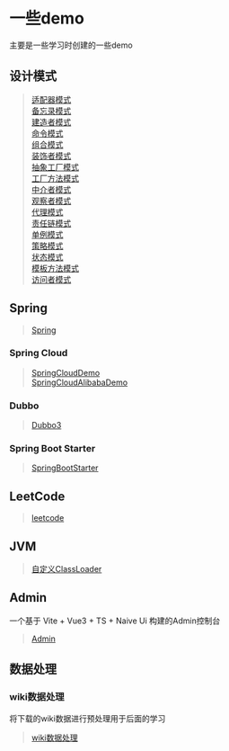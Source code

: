 # 一些demo

主要是一些学习时创建的一些demo

## 设计模式

> [适配器模式](./design/src/main/java/cn/whlit/adapter)\
> [备忘录模式](./design/src/main/java/cn/whlit/backup)\
> [建造者模式](./design/src/main/java/cn/whlit/build)\
> [命令模式](./design/src/main/java/cn/whlit/command)\
> [组合模式](./design/src/main/java/cn/whlit/composite)\
> [装饰者模式](./design/src/main/java/cn/whlit/decorator)\
> [抽象工厂模式](./design/src/main/java/cn/whlit/factory/abst)\
> [工厂方法模式](./design/src/main/java/cn/whlit/factory/method)\
> [中介者模式](./design/src/main/java/cn/whlit/intermediary)\
> [观察者模式](./design/src/main/java/cn/whlit/observer)\
> [代理模式](./design/src/main/java/cn/whlit/proxy)\
> [责任链模式](./design/src/main/java/cn/whlit/resb)\
> [单例模式](./design/src/main/java/cn/whlit/singleton)\
> [策略模式](./design/src/main/java/cn/whlit/staragey)\
> [状态模式](./design/src/main/java/cn/whlit/state)\
> [模板方法模式](./design/src/main/java/cn/whlit/template)\
> [访问者模式](./design/src/main/java/cn/whlit/visitor)

## Spring

> [Spring](./spring/README.md)

### Spring Cloud

> [SpringCloudDemo](./spring/cloud/SpringCloud.md)\
> [SpringCloudAlibabaDemo](./spring/cloud-alibaba/SpringCloudAlibaba.md)

### Dubbo

> [Dubbo3](./spring/dubbo3/Dubbo3.md)

### Spring Boot Starter

> [SpringBootStarter](./spring/starter/SpringStarter.md)

## LeetCode

> [leetcode](./leetcode/LeetCode.md)

## JVM

> [自定义ClassLoader](./jvm/src/main/java/cn/whlit/classloader/自定义ClassLoader.md)

## Admin 

一个基于 Vite + Vue3 + TS + Naive Ui 构建的Admin控制台

> [Admin](./admin/Admin.md)

## 数据处理

### wiki数据处理

将下载的wiki数据进行预处理用于后面的学习

> [wiki数据处理](./wiki/README.md)
